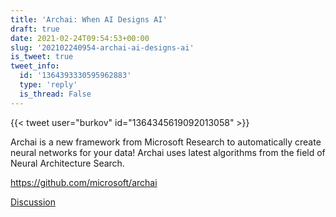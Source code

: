 ```yaml
---
title: 'Archai: When AI Designs AI'
draft: true
date: 2021-02-24T09:54:53+00:00
slug: '202102240954-archai-ai-designs-ai'
is_tweet: true
tweet_info:
  id: '1364393330595962883'
  type: 'reply'
  is_thread: False
---
```




{{< tweet user="burkov" id="1364345619092013058" >}}

Archai is a new framework from Microsoft Research to automatically create neural networks for your data! Archai uses latest algorithms from the field of Neural Architecture Search.

<https://github.com/microsoft/archai>

[Discussion](https://x.com/sytelus/status/1364393330595962883)
